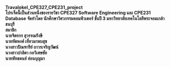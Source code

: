 <b>Travalokel_CPE327_CPE231_project\
โปรเจ็คนี้เป็นส่วนหนึ่งของรายวิชา CPE327 Software Engineering และ CPE231 Database จัดทำโดย นักศึกษาวิศวกรรมคอมพิวเตอร์ ชั้นปี 3 มหาวิทยาลัยเทคโนโลยีพระจอมเกล้าธนบุรี\
สมาชิก\
นายจิตรกร             สุวรรณรังษี\
นายทัตพงศ์		        เที่ยวมาพบสุข\
นางสาวปัณฑารีย์     	 ถาวรเจริญวัฒน์\
นางสาวปาลิตา        	กอวิเศษชัย\
นายพัทธดนย์          	อ่อนบุญมา
